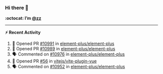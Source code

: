 ### Hi there 👋

**:octocat: I’m [@zz](https://github.com/holazz)**

---

**:zap: Recent Activity**

<!--START_SECTION:activity-->
1. 💪 Opened PR [#10991](https://github.com/element-plus/element-plus/pull/10991) in [element-plus/element-plus](https://github.com/element-plus/element-plus)
2. 💪 Opened PR [#10989](https://github.com/element-plus/element-plus/pull/10989) in [element-plus/element-plus](https://github.com/element-plus/element-plus)
3. 🗣 Commented on [#10976](https://github.com/element-plus/element-plus/issues/10976) in [element-plus/element-plus](https://github.com/element-plus/element-plus)
4. 💪 Opened PR [#56](https://github.com/vitejs/vite-plugin-vue/pull/56) in [vitejs/vite-plugin-vue](https://github.com/vitejs/vite-plugin-vue)
5. 🗣 Commented on [#10952](https://github.com/element-plus/element-plus/issues/10952) in [element-plus/element-plus](https://github.com/element-plus/element-plus)
<!--END_SECTION:activity-->
